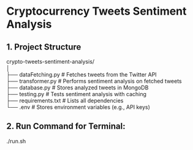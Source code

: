 # Cryptocurrency Tweets Sentiment Analysis

## 1. Project Structure
crypto-tweets-sentiment-analysis/ <br>
│ <br>
├── dataFetching.py       # Fetches tweets from the Twitter API <br>
├── transformer.py        # Performs sentiment analysis on fetched tweets <br>
├── database.py           # Stores analyzed tweets in MongoDB <br>
├── testing.py            # Tests sentiment analysis with caching <br>
├── requirements.txt      # Lists all dependencies <br>
└── .env                  # Stores environment variables (e.g., API keys) <br>

## 2. Run Command for Terminal:

./run.sh <br>

